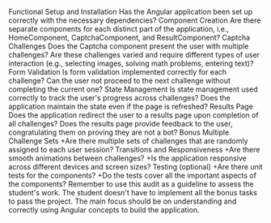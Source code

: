 Functional
Setup and Installation
Has the Angular application been set up correctly with the necessary dependencies?
Component Creation
Are there separate components for each distinct part of the application, i.e., HomeComponent, CaptchaComponent, and ResultComponent?
Captcha Challenges
Does the Captcha component present the user with multiple challenges?
Are these challenges varied and require different types of user interaction (e.g., selecting images, solving math problems, entering text)?
Form Validation
Is form validation implemented correctly for each challenge?
Can the user not proceed to the next challenge without completing the current one?
State Management
Is state management used correctly to track the user's progress across challenges?
Does the application maintain the state even if the page is refreshed?
Results Page
Does the application redirect the user to a results page upon completion of all challenges?
Does the results page provide feedback to the user, congratulating them on proving they are not a bot?
Bonus
Multiple Challenge Sets
+Are there multiple sets of challenges that are randomly assigned to each user session?
Transitions and Responsiveness
+Are there smooth animations between challenges?
+Is the application responsive across different devices and screen sizes?
Testing (optional)
+Are there unit tests for the components?
+Do the tests cover all the important aspects of the components?
Remember to use this audit as a guideline to assess the student's work. The student doesn't have to implement all the bonus tasks to pass the project. The main focus should be on understanding and correctly using Angular concepts to build the application.

